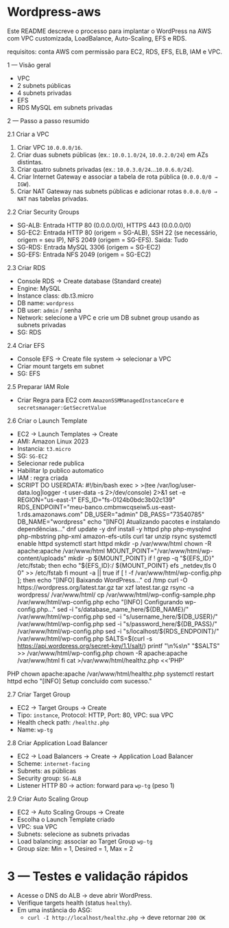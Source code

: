 # Wordpress-aws
Este README descreve o processo para implantar o WordPress na AWS com VPC customizada, LoadBalance, Auto-Scaling, EFS e RDS. 

requisitos: conta AWS com permissão para EC2, RDS, EFS, ELB, IAM e VPC.  

1 — Visão geral 
- VPC 
- 2 subnets públicas   
- 4 subnets privadas 
- EFS 
- RDS MySQL em subnets privadas  

2 — Passo a passo resumido

2.1 Criar a VPC 
1. Criar VPC `10.0.0.0/16`.  
2. Criar duas subnets públicas (ex.: `10.0.1.0/24`, `10.0.2.0/24`) em AZs distintas.  
3. Criar quatro subnets privadas (ex.: `10.0.3.0/24`…`10.0.6.0/24`).  
4. Criar Internet Gateway  e associar a tabela de rota pública (`0.0.0.0/0 → IGW`).  
5. Criar NAT Gateway nas subnets públicas e adicionar rotas `0.0.0.0/0 → NAT` nas tabelas privadas.

2.2 Criar Security Groups 
- SG-ALB: Entrada HTTP 80 (0.0.0.0/0), HTTPS 443 (0.0.0.0/0)  
- SG-EC2: Entrada HTTP 80 (origem = SG-ALB), SSH 22 (se necessário, origem = seu IP), NFS 2049 (origem = SG-EFS). Saida: Tudo
- SG-RDS: Entrada MySQL 3306 (origem = SG-EC2)  
- SG-EFS: Entrada NFS 2049 (origem = SG-EC2)

2.3 Criar RDS 
- Console RDS → Create database (Standard create)  
- Engine: MySQL   
- Instance class: db.t3.micro   
- DB name: `wordpress`   
- DB user: `admin` / senha   
- Network: selecione a VPC e crie um DB subnet group usando as subnets privadas  
- SG: RDS

2.4 Criar EFS
- Console EFS → Create file system → selecionar a VPC  
- Criar mount targets em subnet  
- SG: EFS

2.5 Preparar IAM Role 
- Criar Regra para EC2 com `AmazonSSMManagedInstanceCore`  e  `secretsmanager:GetSecretValue`

2.6 Criar o Launch Template 
- EC2 → Launch Templates → Create  
- AMI: Amazon Linux 2023  
- Instancia: `t3.micro`  
- SG: `SG-EC2`
- Selecionar rede publica
- Habilitar Ip publico automatico
- IAM : regra criada  
- SCRIPT DO USERDATA:
 #!/bin/bash
exec > >(tee /var/log/user-data.log|logger -t user-data -s 2>/dev/console) 2>&1
set -e
REGION="us-east-1"
EFS_ID="fs-0124b0bdc3b02c139"
RDS_ENDPOINT="meu-banco.cmbmwcqseiw5.us-east-1.rds.amazonaws.com"
DB_USER="admin"
DB_PASS="73540785"
DB_NAME="wordpress"
echo "[INFO] Atualizando pacotes e instalando dependências..."
dnf update -y
dnf install -y httpd php php-mysqlnd php-mbstring php-xml amazon-efs-utils curl tar unzip rsync
systemctl enable httpd
systemctl start httpd
mkdir -p /var/www/html
chown -R apache:apache /var/www/html
MOUNT_POINT="/var/www/html/wp-content/uploads"
mkdir -p ${MOUNT_POINT}
if ! grep -q "${EFS_ID}" /etc/fstab; then
  echo "${EFS_ID}:/ ${MOUNT_POINT} efs _netdev,tls 0 0" >> /etc/fstab
fi
mount -a || true
if [ ! -f /var/www/html/wp-config.php ]; then
  echo "[INFO] Baixando WordPress..."
  cd /tmp
  curl -O https://wordpress.org/latest.tar.gz
  tar xzf latest.tar.gz
  rsync -a wordpress/ /var/www/html/
  cp /var/www/html/wp-config-sample.php /var/www/html/wp-config.php
  echo "[INFO] Configurando wp-config.php..."
  sed -i "s/database_name_here/${DB_NAME}/" /var/www/html/wp-config.php
  sed -i "s/username_here/${DB_USER}/" /var/www/html/wp-config.php
  sed -i "s/password_here/${DB_PASS}/" /var/www/html/wp-config.php
  sed -i "s/localhost/${RDS_ENDPOINT}/" /var/www/html/wp-config.php
  SALTS=$(curl -s https://api.wordpress.org/secret-key/1.1/salt/)
  printf "\n%s\n" "$SALTS" >> /var/www/html/wp-config.php
  chown -R apache:apache /var/www/html
fi
cat >/var/www/html/healthz.php <<'PHP'
<?php http_response_code(200); echo "OK"; ?>
PHP
chown apache:apache /var/www/html/healthz.php
systemctl restart httpd
echo "[INFO] Setup concluído com sucesso."

2.7 Criar Target Group 
- EC2 → Target Groups → Create  
- Tipo: `instance`, Protocol: HTTP, Port: 80, VPC: sua VPC  
- Health check path: `/healthz.php`  
- Name: `wp-tg`

2.8 Criar Application Load Balancer 
- EC2 → Load Balancers → Create → Application Load Balancer  
- Scheme: `internet-facing`  
- Subnets: as públicas  
- Security group: `SG-ALB`  
- Listener HTTP 80 → action: forward para `wp-tg` (peso 1)

2.9 Criar Auto Scaling Group 
- EC2 → Auto Scaling Groups → Create  
- Escolha o Launch Template criado  
- VPC: sua VPC  
- Subnets: selecione as subnets privadas  
- Load balancing: associar ao Target Group `wp-tg`  
- Group size: Min = 1, Desired = 1, Max = 2 

# 3 — Testes e validação rápidos
- Acesse o DNS do ALB → deve abrir WordPress.  
- Verifique targets health (status `healthy`).  
- Em uma instância do ASG:  
  - `curl -I http://localhost/healthz.php` → deve retornar `200 OK`  
  
  

